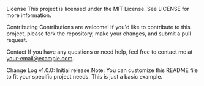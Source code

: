 License
This project is licensed under the MIT License. See LICENSE for more information.

Contributing
Contributions are welcome! If you'd like to contribute to this project, please fork the repository, make your changes, and submit a pull request.

Contact
If you have any questions or need help, feel free to contact me at your-email@example.com.

Change Log
v1.0.0: Initial release
Note: You can customize this README file to fit your specific project needs. This is just a basic example.